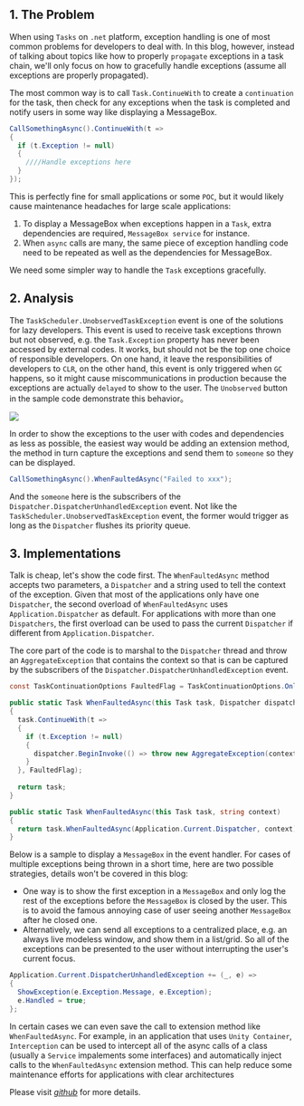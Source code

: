 ## 1. The Problem

When using `Tasks` on `.net` platform, exception handling is one of most common problems for developers to deal with. In this blog, however, instead of talking about topics like how to properly `propagate` exceptions in a task chain, we'll only focus on how to gracefully handle exceptions (assume all exceptions are properly propagated).

The most common way is to call `Task.ContinueWith` to create a `continuation` for the task, then check for any exceptions when the task is completed and notify users in some way like displaying a MessageBox.

```c#
CallSomethingAsync().ContinueWith(t =>
{
  if (t.Exception != null)
  {
    ////Handle exceptions here
  }
});
```

This is perfectly fine for small applications or some `POC`, but it would likely cause maintenance headaches for large scale applications:

1. To display a MessageBox when exceptions happen in a `Task`, extra dependencies are required, `MessageBox service` for instance.
2. When `async` calls are many, the same piece of exception handling code need to be repeated as well as the dependencies for MessageBox.

We need some simpler way to handle the `Task` exceptions gracefully.


## 2. Analysis

The `TaskScheduler.UnobservedTaskException` event is one of the solutions for lazy developers. This event is used to receive task exceptions thrown but not observed, e.g. the `Task.Exception` property has never been accessed by external codes. It works, but should not be the top one choice of responsible developers. On one hand, it leave the responsibilities of developers to `CLR`, on the other hand, this event is only triggered when `GC` happens, so it might cause miscommunications in production because the exceptions are actually `delayed` to show to the user. The `Unobserved` button in the sample code demonstrate this behavior。

![](https://filedn.com/lCdMuPWubK2H86dRAWfspRh/BlogImages/HandleTaskExceptionsGracefully.png)

In order to show the exceptions to the user with codes and dependencies as less as possible, the easiest way would be adding an extension method, the method in turn capture the exceptions and send them to `someone` so they can be displayed.

```c#
CallSomethingAsync().WhenFaultedAsync("Failed to xxx");
```

And the `someone` here is the subscribers of the `Dispatcher.DispatcherUnhandledException` event. Not like the `TaskScheduler.UnobservedTaskException` event, the former would trigger as long as the `Dispatcher` flushes its priority queue.

## 3. Implementations

Talk is cheap, let's show the code first. The `WhenFaultedAsync` method accepts two parameters, a `Dispatcher` and a string used to tell the context of the exception. Given that most of the applications only have one `Dispatcher`, the second overload of `WhenFaultedAsync` uses `Application.Dispatcher` as default. For applications with more than one `Dispatchers`, the first overload can be used to pass the current `Dispatcher` if different from `Application.Dispatcher`.

The core part of the code is to marshal to the `Dispatcher` thread and throw an `AggregateException` that contains the context so that is can be captured by the subscribers of the `Dispatcher.DispatcherUnhandledException` event.

```c#
const TaskContinuationOptions FaultedFlag = TaskContinuationOptions.OnlyOnFaulted | TaskContinuationOptions.ExecuteSynchronously;

public static Task WhenFaultedAsync(this Task task, Dispatcher dispatcher, string context)
{
  task.ContinueWith(t =>
  {
    if (t.Exception != null)
    {
      dispatcher.BeginInvoke(() => throw new AggregateException(context, t.Exception.InnerExceptions));
    }
  }, FaultedFlag);
  
  return task;
}

public static Task WhenFaultedAsync(this Task task, string context)
{
  return task.WhenFaultedAsync(Application.Current.Dispatcher, context);
}
```

Below is a sample to display a `MessageBox` in the event handler. For cases of multiple exceptions being thrown in a short time, here are two possible strategies, details won't be covered in this blog:

+ One way is to show the first exception in a `MessageBox` and only log the rest of the exceptions before the `MessageBox` is closed by the user. This is to avoid the famous annoying case of user seeing another `MessageBox` after he closed one.
+ Alternatively, we can send all exceptions to a centralized place, e.g. an always live modeless window, and show them in a list/grid. So all of the exceptions can be presented to the user without interrupting the user's current focus.

```c#
Application.Current.DispatcherUnhandledException += (_, e) =>
{
  ShowException(e.Exception.Message, e.Exception);
  e.Handled = true;
};
```

In certain cases we can even save the call to extension method like `WhenFaultedAsync`. For example, in an application that uses `Unity Container`, `Interception` can be used to intercept all of the async calls of a class (usually a `Service` impalements some interfaces) and automatically inject calls to the `WhenFaultedAsync` extension method. This can help reduce some maintenance efforts for applications with clear architectures

Please visit [*github*](https://github.com/eagleboost/HandleTaskException) for more details.
